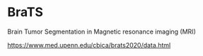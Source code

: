 # BraTS
Brain Tumor Segmentation in Magnetic resonance imaging (MRI)


https://www.med.upenn.edu/cbica/brats2020/data.html

